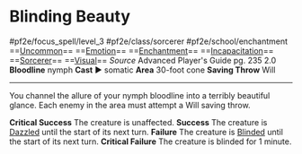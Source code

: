# Blinding Beauty
#pf2e/focus_spell/level_3 #pf2e/class/sorcerer #pf2e/school/enchantment 
==[Uncommon](rules/traits/uncommon.md)== ==[Emotion](rules/traits/emotion.md)== ==[Enchantment](rules/traits/enchantment.md)== ==[Incapacitation](rules/traits/incapacitation.md)== ==[Sorcerer](rules/traits/sorcerer.md)== ==[Visual](rules/traits/visual.md)==
*Source* Advanced Player's Guide pg. 235 2.0
**Bloodline** nymph
**Cast** ► somatic
**Area** 30-foot cone
**Saving Throw** Will

---
You channel the allure of your nymph bloodline into a terribly beautiful glance. Each enemy in the area must attempt a Will saving throw.

**Critical Success** The creature is unaffected.
**Success** The creature is [Dazzled](../../../Conditions/Dazzled.md) until the start of its next turn.
**Failure** The creature is [Blinded](../../../Conditions/Blinded.md) until the start of its next turn.
**Critical Failure** The creature is blinded for 1 minute.